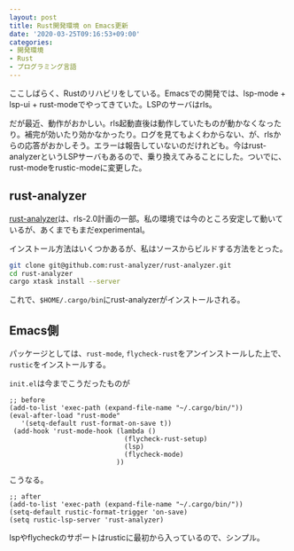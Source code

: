 ```yaml
---
layout: post
title: Rust開発環境 on Emacs更新
date: '2020-03-25T09:16:53+09:00'
categories:
- 開発環境
- Rust
- プログラミング言語
---
```


ここしばらく、Rustのリハビリをしている。Emacsでの開発では、lsp-mode + lsp-ui + rust-modeでやってきていた。LSPのサーバはrls。

だが最近、動作がおかしい。rls起動直後は動作していたものが動かなくなったり。補完が効いたり効かなかったり。ログを見てもよくわからない、が、rlsからの応答がおかしそう。エラーは報告していないのだけれども。今はrust-analyzerというLSPサーバもあるので、乗り換えてみることにした。ついでに、rust-modeをrustic-modeに変更した。

## rust-analyzer

[rust-analyzer](https://github.com/rust-analyzer/rust-analyzer)は、rls-2.0計画の一部。私の環境では今のところ安定して動いているが、あくまでもまだexperimental。

インストール方法はいくつかあるが、私はソースからビルドする方法をとった。

``` sh
git clone git@github.com:rust-analyzer/rust-analyzer.git
cd rust-analyzer
cargo xtask install --server
```

これで、`$HOME/.cargo/bin`にrust-analyzerがインストールされる。

## Emacs側

パッケージとしては、`rust-mode`, `flycheck-rust`をアンインストールした上で、`rustic`をインストールする。

`init.el`は今までこうだったものが

``` emacs-lisp
;; before
(add-to-list 'exec-path (expand-file-name "~/.cargo/bin/"))
(eval-after-load "rust-mode"
   '(setq-default rust-format-on-save t))
 (add-hook 'rust-mode-hook (lambda ()
                             (flycheck-rust-setup)
                             (lsp)
                             (flycheck-mode)
                           ))
```

こうなる。

``` emacs-lisp
;; after
(add-to-list 'exec-path (expand-file-name "~/.cargo/bin/"))
(setq-default rustic-format-trigger 'on-save)
(setq rustic-lsp-server 'rust-analyzer)
```

lspやflycheckのサポートはrusticに最初から入っているので、シンプル。
